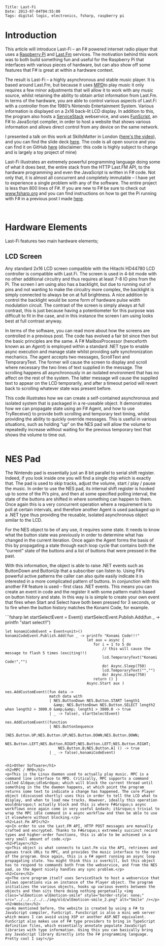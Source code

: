     Title: Last-Fi
    Date: 2013-07-04T04:55:00
    Tags: digital logic, electronics, fsharp, raspberry pi

<h1>Introduction</h1>
<p>This article will introduce Last-Fi &ndash; an F# powered internet radio player that uses a <a href="http://www.raspberrypi.org/">Raspberry Pi</a> and <a href="http://www.last.fm/">Last.Fm</a> services. The motivation behind this work was to both build something fun and useful for the Raspberry Pi that interfaces with various pieces of hardware, but can also show off some features that F# is great at within a hardware context.</p>
<p>The result is Last-Fi &ndash; a highly asynchronous and stable music player. It is based around Last.Fm, but because it uses <a href="http://mpd.wikia.com/wiki/Clients">MPD</a>to play music it only requires a few minor adjustments that will allow it to work with any music source, whilst retaining the ability to obtain artist information from Last.Fm. In terms of the hardware, you are able to control various aspects of Last.Fi with a controller from the 1980&rsquo;s Nintendo Entertainment System. Various information is displayed on a 2x16 back-lit LCD display. In addition to this, the program also hosts a <a href="http://www.servicestack.net/">ServiceStack</a> webservice, and uses <a href="https://github.com/ZachBray/FunScript">FunScript</a>, an F# to JavaScript compiler, in order to host a website that shows various information and allows direct control from any device on the same network.</p>
<p>I presented a talk on this work at SkillsMatter in London (<a href="http://skillsmatter.com/podcast/scala/last-fi-an-f-powered-raspberry-pi-internet-radio">here's the video</a>), and you can find the slide deck <a href="http://www.slideshare.net/RossMcKinlay1/last-fi">here</a>. The code is all open source and you can find it on GitHub <a href="http://github.com/pezipink/Last.Fi/">here</a> (disclaimer: this code is highly subject to change and is largely a toy project of mine)</p>
<p>Last-Fi illustrates an extremely powerful programming language doing some of what it does best, the entire stack from the HTTP Last.FM API, to the hardware programming and even the JavaScript is written in F# code. Not only that, it is almost all concurrent and completely immutable &ndash; I have yet to experience a single problem with any of the software. The entire project is less than 800 lines of F#. If you are new to F# be sure to check out <a href="http://www.fsharp.org">www.fsharp.org</a> and you can find instructions on how to get the Pi running with F# in a previous post I made <a href="http://www.pinksquirrellabs.com/post/2013/03/02/F-meets-the-Raspberry-Pi-.aspx">here</a>.</p>
<p><img src="../../../../../img/old/last-fi_case_small.jpg" alt="" /></p>
<p><img src="../../../../../img/old/last-fi_small.jpg" alt="" /></p>
<!-- more -->

<h1>Hardware Elements</h1>
<p>Last-Fi features two main hardware elements;</p>
<h2>LCD Screen</h2>
<p>Any standard 2x16 LCD screen compatible with the Hitachi HD44780 LCD controller is compatible with Last.Fi. The screen is used in 4-bit mode with no other additional circuitry and thus requires at least 7-8 IO pins from the Pi. The screen I am using also has a backlight, but due to running out of pins and not wanting to make the circuitry more complex, the backlight is simply connected to always be on at full brightness. A nice addition to control the backlight would be some form of hardware pulse width modulation circuit. The contrast of the screen is simply always at full contrast, this is just because having a potentiometer for this purpose was difficult to fit in the case, and in this instance the screen I am using looks best at full contrast anyway.</p>
<p>In terms of the software, you can read more about how the screens are controlled in a previous post. The code has evolved a fair bit since then but the basic principles are the same. A F# MailboxProcessor (henceforth known as an <em>Agent</em>) is employed within a standard .NET type to enable async execution and manage state whilst providing safe synchronization mechanics. The agent accepts two messages, ScrollText and TemporaryText. The former will cause the screen to display and scroll where necessary the two lines of text supplied in the message. The scrolling happens all asynchronously in an isolated environment that has no affect on the rest of the system. The latter message will cause the supplied text to appear on the LCD temporarily, and after a timeout period will revert back to scrolling whatever state was present before.</p>
<p>This code illustrates how we can create a self-contained asynchronous and isolated system that is packaged in a re-useable object. It demonstrates how we can propagate state using an F# Agent, and how to use TryReceive() to provide both scrolling and temporary text timing, whilst providing the ability to quickly override messages. This is useful in various situations, such as holding &ldquo;up&rdquo; on the NES pad will allow the volume to repeatedly increase without waiting for the previous temporary text that shows the volume to time out.</p>
<p><img src="../../../../../img/old/lcd_small.jpg" alt="" /></p>
<h1>NES Pad</h1>
<p>The Nintendo pad is essentially just an 8 bit parallel to serial shift register. Indeed, if you look inside one you will find a single chip which is exactly that. The pad is used to skip tracks, adjust the volume, start / play / pause the music. In order to use the NES pad, its internal shift register is hooked up to some of the Pi&rsquo;s pins, and then at some specified polling interval, the state of the buttons are shifted in where something can happen to them. Once again this is a very concurrent operation where a requirement is to poll at certain intervals, and therefore another Agent is used packaged up in a .NET type thus providing the reusable, isolated asynchronous object similar to the LCD.</p>
<p>For the NES object to be of any use, it requires some state. It needs to know what the button state was previously in order to determine what has changed in the current iteration. Once again the Agent forms the basis of this by propagating a state through each loop cycle that contains both the &ldquo;current&rdquo; state of the buttons and a list of buttons that were pressed in the past.</p>
<p>With this information, the object is able to raise .NET events such as ButtonDown and ButtonUp that a subscriber can listen to. Using F#&rsquo;s powerful active patterns the caller can also quite easily indicate it is interested in a more complicated pattern of buttons. In conjunction with this another F# feature is used &ndash; first class .NET events. This means you can create an event in code and the register it with some pattern match based on button history and state. In this way is is simple to create your own event that fires when Start and Select have both been pressed for 3 seconds, or to fire when the button history matches the Konami Code, for example.</p>
```fsharp
let startSelectEvent = Event<unit>()
    startSelectEvent.Publish.Add(fun _ -> printfn "start select!!")

    let konamiCodeEvent = Event<unit>()
    konamiCodeEvent.Publish.Add(fun _ -> printfn "Konami Code!!!"
                                         let aux = async {
                                            for i = 1 to 5 do
                                                // this will cause the message to flash 5 times (exciting!!)
                                                lcd.TemporaryText("Konami Code!","") 
                                                do! Async.Sleep(750) 
                                                lcd.TemporaryText("","")
                                                do! Async.Sleep(750) 
                                            return () }
                                         Async.Start aux )

    nes.AddCustomEvent((fun data ->
                        match data with
                        | NES.ButtonDown NES.Button.START length1 
                          &amp; NES.ButtonDown NES.Button.SELECT length2 when length2 > 3000.0 &amp;&amp; length1 > 3000.0 -> true
                        | _ -> false), startSelectEvent)

    nes.AddCustomEvent((function
                        | NES.ButtonSequence
                           [NES.Button.UP;NES.Button.UP;NES.Button.DOWN;NES.Button.DOWN;
                            NES.Button.LEFT;NES.Button.RIGHT;NES.Button.LEFT;NES.Button.RIGHT;
                            NES.Button.B;NES.Button.A] () -> true
                        | _ -> false),konamiCodeEvent)
```

<h1>Other Software</h1>
<h2>MPC / MPD</h2>
<p>This is the Linux daemon used to actually play music. MPC is a command line interface to MPD. Critically, MPC supports a command called &ldquo;idle&rdquo; which will block the current thread until something in the the daemon happens, at which point the program returns some text to indicate a change has happened. The core Player object (discussed shortly) uses this in order to tell the LCD what to display, and when to load new tracks. However, ideally this operation wouldn&rsquo;t actually block and this is where F#&rsquo;s async workflows once again come in very useful &ndash; it&rsquo;s trivial to wrap the MPC idle command in a async workflow and then be able to use it elsewhere without blocking.</p>
<h2>Last.Fm API</h2>
<p>In order to use the Last.FM API, HTTP POST messages are manually crafted and encrypted. Thanks to F#&rsquo;s extremely succinct record types and higher-order functions, this is able to be achieved in a very small amount of code.</p>
<h2>Player</h2>
<p>This object is what connects to Last.Fm via the API, retrieves and queues track URLs to MPC, and provides the music interface to the rest of the program. Once again, this is a F# agent running an async loop propagating state. You might think this is overkill, but this object has to respond to commands both from the webservice, and from the NES pad, so the Agent nicely handles any sync problem.</p>
<h2>Core</h2>
<p>The core program itself uses ServiceStack to host a webservice that allows operations via an instance of the Player object. The program initializes the various objects, hooks up various events between the objects and then sits there doing nothing perpetually <img class="wlEmoticon wlEmoticon-smile" style="border-style: none;" src="../../../../../img/old/wlEmoticon-smile_2.png" alt="Smile" /></p>
<h2>Website</h2>
<p>As mentioned before, the website is created by using a F# to JavaScript compiler, FunScript. FunsScript is also a mini web server which means I can avoid using XSP or another ASP.NET equivalent. FunScript also makes use of F# type providers to bring in TypeScript definition files, which essentially annotate populate JavaScript libraries with type information. Using this you can basically bring any JavaScript library directly into the F# programming language. Pretty cool I say!</p>